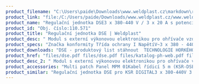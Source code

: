 ```yaml
---
product_filename: "C:\Users\paide\Downloads\www.weldplast.cz\markdown\regulacni-jednotka-dse.md"
product_link: "file:/C:/Users/paide/Downloads/www.weldplast.cz/www.weldplast.cz/regulacni-jednotka-dse"
product_name: "Regulační jednotka DSE3 x 380-440 V / 3 x 20 A s potenciometrem"
product_id: "Obj. číslo:110.571"
product_title: "Regulační jednotka DSE | Weldplast"
product_desc: " Modul s externí výkonovou elektronikou pro ohřívače vzduchu bez elektroniky řady LE 5000 HT/DF a LE 10 000 HT/DFVýkon ohřevu plynule regulovatelný pomocí potenciometruRozhraní dálkového ovládání pro teplotní regulátor KSR DIGITAL nebo externí řízení PLC 0-12V"
product_specs: "Značka konformity Třída ochrany I NapětíV~3 x 380 - 440 Rozměry (D x Š x V)mm230 x 165 x 86"
product_downloads: "DSE - produktový list stáhnout  TECHNOLOGIE HORKÉHO VZDUCHU - katalog stáhnout"
product_href: "files/dse.pdf files/dse.pdf files/katalog-ph-web.pdf files/katalog-ph-web.pdf"
product_desc_2: " Modul s externí výkonovou elektronikou pro ohřívače vzduchu bez elektroniky řady LE 5000 HT/DF a LE 10 000 HT/DFVýkon ohřevu plynule regulovatelný pomocí potenciometruRozhraní dálkového ovládání pro teplotní regulátor KSR DIGITAL nebo externí řízení PLC 0-12V"
product_accessories: "Multi patch Panel MPM 01Kabel řídicí 5 m (KSR-DSE)Kabel termosondy prodlužovací 10 mKabel termosondy prodlužovací 4 mKabel termosondy prodlužovací 2 mTermosonda s 1m kabelem a zástrčkou (CSS easy) Regulační jednotka DSE pro KSR DIGITAL3 x 380-440V 3 x 20A s potenciometremRegulační jednotka DSE3 x 380-440 V / 3 x 20 A s potenciometrem"
product_similar: "Regulační jednotka DSE pro KSR DIGITAL3 x 380-440V 3 x 20A s potenciometremRegulační jednotka DSE3 x 380-440 V / 3 x 20 A s potenciometrem"
---
```

